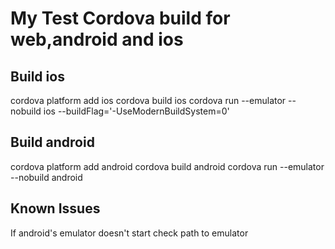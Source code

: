 # My Test Cordova build for web,android and ios
## Build ios
cordova platform add ios
cordova build ios
cordova run --emulator --nobuild ios --buildFlag='-UseModernBuildSystem=0'
## Build android
cordova platform add android
cordova build android
cordova run --emulator --nobuild android
## Known Issues
If android's emulator doesn't start check path to emulator
